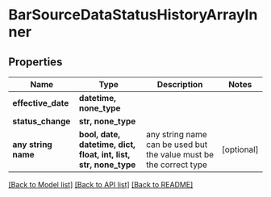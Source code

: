 # BarSourceDataStatusHistoryArrayInner


## Properties
Name | Type | Description | Notes
------------ | ------------- | ------------- | -------------
**effective_date** | **datetime, none_type** |  | 
**status_change** | **str, none_type** |  | 
**any string name** | **bool, date, datetime, dict, float, int, list, str, none_type** | any string name can be used but the value must be the correct type | [optional]

[[Back to Model list]](../README.md#documentation-for-models) [[Back to API list]](../README.md#documentation-for-api-endpoints) [[Back to README]](../README.md)


